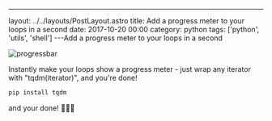 ---
layout: ../../layouts/PostLayout.astro
title: Add a progress meter to your loops in a second
date: 2017-10-20 00:00
category: python
tags: ['python', 'utils', 'shell']
---Add a progress meter to your loops in a second

![progressbar](https://camo.githubusercontent.com/48838faaa8d00ea297f18e5bf55d3c6bb4e0ba6b/68747470733a2f2f692e696d6775722e636f6d2f686539417735432e676966)

Instantly make your loops show a progress meter - just wrap any iterator with "tqdm(iterator)", and you're done!

```bash
pip install tqdm
```
and your done! 🎉🎉🎉
